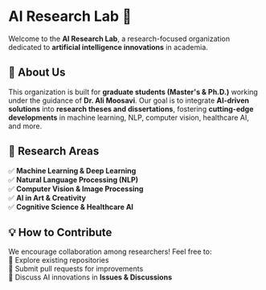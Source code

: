 # **AI Research Lab** 🚀  

Welcome to the **AI Research Lab**, a research-focused organization dedicated to **artificial intelligence innovations** in academia.  

## 🌟 **About Us**  
This organization is built for **graduate students (Master's & Ph.D.)** working under the guidance of **Dr. Ali Moosavi**. Our goal is to integrate **AI-driven solutions** into **research theses and dissertations**, fostering **cutting-edge developments** in machine learning, NLP, computer vision, healthcare AI, and more.  

## 🔬 **Research Areas**  
✅ **Machine Learning & Deep Learning**  
✅ **Natural Language Processing (NLP)**  
✅ **Computer Vision & Image Processing**  
✅ **AI in Art & Creativity**  
✅ **Cognitive Science & Healthcare AI**  

## 💡 **How to Contribute**  
We encourage collaboration among researchers! Feel free to:  
🔹 Explore existing repositories  
🔹 Submit pull requests for improvements  
🔹 Discuss AI innovations in **Issues & Discussions**  


